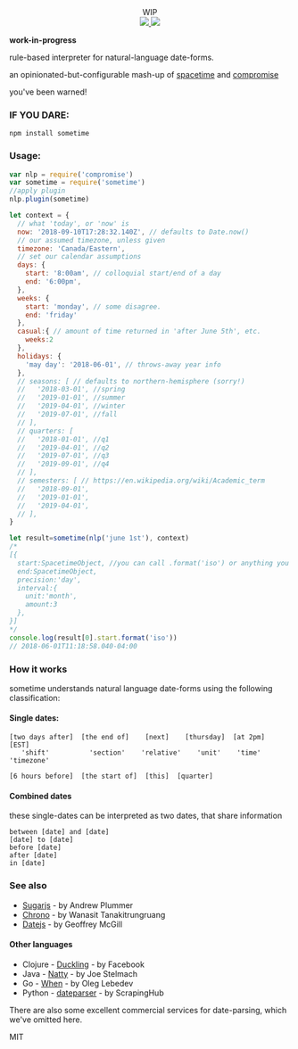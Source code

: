 
<div align="center">
  <div>WIP</div>
  <a href="https://npmjs.org/package/sometime">
    <img src="https://img.shields.io/npm/v/sometime.svg?style=flat-square" />
  </a>
  <a href="https://unpkg.com/sometime">
    <img src="https://badge-size.herokuapp.com/spencermountain/sometime/master/builds/sometime.min.js" />
  </a>
</div>


**work-in-progress**

rule-based interpreter for natural-language date-forms.

an opinionated-but-configurable mash-up of [spacetime](https://github.com/spencermountain/spacetime)
and [compromise](https://github.com/spencermountain/compromise)

you've been warned!

### IF YOU DARE:
`npm install sometime`

<!-- ### What it does:
* `"January 8th"` explicit date-forms
* `"1999-12-25"`  numeric/ISO date-forms
* `"7:30pm"` NL time-of-day
* `"5pm eastern time"` NL timezone
* `"christmas"` named holidays

*  `"next friday"` this/next/last logic
* `"end of the month"` end/start/middle logic

* `between June 5th and 7th` range logic
* `"three days after June 4rth"` 'punt' by a duration

* `this winter` seasons -
* `q2 2020` financial quarters -
* `second semester 2019` academic semesters -

* `every monday` repetitions by interval

* `in April O'neil's house` ignore false-positives

* handle DST/leap-year/hemisphere/leap-second logic (from [spacetime](https://github.com/spencermountain/spacetime) )
* handle tokenization/normalization/punctuation-handling (from [compromise](https://github.com/spencermountain/compromise) )

### What it doesn't do:
* `'easter 1440'` distant dates for astronomical holidays
* `1536602449137` millisecond, or epoch-time as dates
* force interpretation of british/american (always tries both!)
* `sometime in June` decide on a soft-date
* configurable 'last monday' logic -->

### Usage:
```js
var nlp = require('compromise')
var sometime = require('sometime')
//apply plugin
nlp.plugin(sometime)

let context = {
  // what 'today', or 'now' is
  now: '2018-09-10T17:28:32.140Z', // defaults to Date.now()
  // our assumed timezone, unless given
  timezone: 'Canada/Eastern',
  // set our calendar assumptions
  days: {
    start: '8:00am', // colloquial start/end of a day
    end: '6:00pm',
  },
  weeks: {
    start: 'monday', // some disagree.
    end: 'friday'
  },
  casual:{ // amount of time returned in 'after June 5th', etc.
    weeks:2
  },
  holidays: {
    'may day': '2018-06-01', // throws-away year info
  },
  // seasons: [ // defaults to northern-hemisphere (sorry!)
  //   '2018-03-01', //spring
  //   '2019-01-01', //summer
  //   '2019-04-01', //winter
  //   '2019-07-01', //fall
  // ],
  // quarters: [
  //   '2018-01-01', //q1
  //   '2019-04-01', //q2
  //   '2019-07-01', //q3
  //   '2019-09-01', //q4
  // ],
  // semesters: [ // https://en.wikipedia.org/wiki/Academic_term
  //   '2018-09-01',
  //   '2019-01-01',
  //   '2019-04-01',
  // ],
}

let result=sometime(nlp('june 1st'), context)
/*
[{
  start:SpacetimeObject, //you can call .format('iso') or anything you want
  end:SpacetimeObject,
  precision:'day',
  interval:{
    unit:'month',
    amount:3
  },
}]
*/
console.log(result[0].start.format('iso'))
// 2018-06-01T11:18:58.040-04:00
```

### How it works
sometime understands natural language date-forms using the following classification:

#### Single dates:
```
[two days after]  [the end of]    [next]    [thursday]  [at 2pm]   [EST]
   'shift'          'section'    'relative'    'unit'    'time'   'timezone'

[6 hours before]  [the start of]  [this]  [quarter]
```

#### Combined dates
these single-dates can be interpreted as two dates, that share information
```
between [date] and [date]
[date] to [date]
before [date]
after [date]
in [date]
```

<!-- ### Examples:
```
  explicit templates
    ✓ "march 2nd"
    ✓ "2 march"
    ✓ "2 march 2016"
    ✓ "march 2nd"
    ✓ "2nd of march"
    ✓ "2nd of march, 2016"
    ✓ "march 2nd, 2016"
    ✓ "march 22nd"
    ✓ "tuesday march 22nd"
    ✓ "tuesday march 22nd, 2016"
    ✓ "april the 22nd"
    ✓ "22 april"
    ✓ "22 april 2016"
    ✓ "april 22nd"
    ✓ "22nd of april"
    ✓ "the 22nd of april, 2016"
    ✓ "april 1st, 2016"
    ✓ "april 1st"
    ✓ "tuesday, april the 1st"
    ✓ "tuesday april 1st, 2016"

  time-based cruft
    ✓ "july 5th at 2pm"
    ✓ "july 5th, 2:12"
    ✓ "4:23am july 5th "
    ✓ "july 5th 2pm PST"
    ✓ "1pm pacific time, july 5th "
    ✓ "july 5th before noon pacific time"
    ✓ "3:23 EST july 5th "
    ✓ "2 oclock july 5th "
    ✓ "july 5 2016 12 oclock PST"
    ✓ "3:23 eastern standard time july 5"

  named holidays
    ✓ "new years eve"
    ✓ "april fools"
    ✓ "april fools at 5pm"
    ✓ "april fools, 2016"

  numeric dates
    ✓ "1999/12/25"
    ✓ "1999-12-25"
    ✓ "12/25/1999"
    ✓ "12-25-1999"
    ✓ "25-12-1999"
    ✓ "25-12-1999 12:32"
    ✓ "25-12-1999 12:32:00"
    ✓ "2016/03/13"
    ✓ "03/13/2016 at 2:00"
    ✓ "2016/13/03"
    ✓ "13/03/2016 before 11"

  punted dates
    ✓ "two days from now"
    ✓ "in two hours from now"
    ✓ "two months from today"
    ✓ "in one year"
    ✓ "a year from now"
    ✓ "after a few days"
    ✓ "in a few years"
    ✓ "two months later"
    ✓ "two months in the future"
    ✓ "a year forward"

  adhoc terms
    ✓ "tomorrow"
    ✓ "the next day"
    ✓ "the day after next"
    ✓ "day after tomorrow"
```

### Relative to now
dates that are relative to given context time
```
  relative Year
    ✓ "q1 2002"
    ✓ "fourth quarter, 2002"
    ✓ "fourth quarter"
    ✓ "spring 2002"
    ✓ "this march"
    ✓ next quarter
    ✓ next year
    ✓ this winter
    ✓ middle of the winter

  relative Month
    ✓ "first week of february"
    ✓ "second week of february"
    ✓ "2nd week of february"

  relative Week
    ✓ "this saturday"
    ✓ "sunday"
    ✓ "mon"
    ✓ "tuesday"
    ✓ "next wed"
    ✓ "this thurs"
    ✓ "next friday"
    ✓ "friday"
    ✓ "this weekend"
    ✓ "next weekend"
    ✓ "end of this week"
    ✓ "next week"
    ✓ "start of next week"
    ✓ "end of next week"
    ✓ "this monday"
    ✓ "two mondays from now"
    ✓ "3 mondays from now"
    ✓ "three sundays from now"
    ✓ "next monday"
    ✓ "monday next week"
    ✓ "the monday after next"
```

### Ranges
```
explicit between range
    ✓ "between monday and friday"
    ✓ "between next tuesday and next friday"
    ✓ "between christmas and new years"
    ✓ "between new years and christmas"
    ✓ "from monday to friday"
    ✓ "from next tuesday to next friday"
    ✓ "from christmas to new years"
    ✓  june 5th to august 7th
    ✓  june 5th to 7th
    ✓ between june 5 and august seven

now-implicit range (now → then)
   ✓ "by saturday"
   ✓ "by tuesday"
   ✓ "before next spring"
   ✓ "by 2016-02-06"

duration-implicit range (start → end)
   ✓ "on friday"
   ✓ "on next tuesday"
   ✓ "on christmas"
   ✓ "on 12/12/1992"
   ✓ "saturday"
   ✓ "july 5th"
   ✓ "july 5th 2016"
   ✓ "next tuesday"
   ✓ "tomorrow"
```

### Repeating dates
```
Recurring dates
  ✓ every day
  ✓ every thursday
  ✓ every other day
  ✓ every other wednesday
  ✓ each monday at 9am
```

### Calendar-hopping
```
punted dates
  ✓ 4 days from now
  ✓ three weeks from today

relative range
  ✓ two weeks later

Implicit range -- (assumed now-to-then)
  ✓ by the end of the year
  ✓ before christmas

soft range - not fully day-defined
  ✓ middle of the month
  ✓ start of next week
  ✓ in august
  ✓ this spring

punted week with day
  ✓ two saturdays from now
  ✓ the friday after next  
``` -->

### See also
* [Sugarjs](https://sugarjs.com/dates/) - by Andrew Plummer
* [Chrono](https://github.com/wanasit/chrono) - by Wanasit Tanakitrungruang
* [Datejs](http://www.datejs.com/) - by Geoffrey McGill

#### Other languages
* Clojure - [Duckling](https://duckling.wit.ai/) - by Facebook
* Java - [Natty](http://natty.joestelmach.com/) - by Joe Stelmach
* Go - [When](https://github.com/olebedev/when) - by Oleg Lebedev
* Python - [dateparser](https://github.com/scrapinghub/dateparser) - by ScrapingHub

There are also some excellent commercial services for date-parsing, which we've omitted here.

MIT
